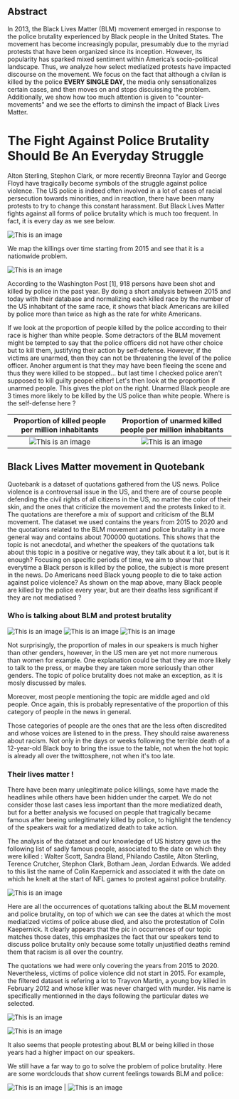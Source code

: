 ## Abstract

In 2013, the Black Lives Matter (BLM) movement emerged in response to the police brutality experienced by Black people in the United States. The movement has become increasingly popular, presumably due to the myriad protests that have been organized since its inception. However, its popularity has sparked mixed sentiment within America’s socio-political landscape. Thus, we analyze how select mediatized protests have impacted discourse on the movement. We focus on the fact that although a civilan is killed by the police ****EVERY SINGLE DAY,**** the media only sensationalizes certain cases, and then moves on and stops discuissing the problem. Additionally, we show how too much attention is given to "counter-movements" and we see the efforts to diminsh the impact of Black Lives Matter.

# The Fight Against Police Brutality Should Be An Everyday Struggle

Alton Sterling, Stephon Clark, or more recently Breonna Taylor and George Floyd have tragically become symbols of the struggle against police violence. The US police is indeed often involved in a lot of cases of racial persecution towards minorities, and in reaction, there have been many protests to try to change this constant harassment. But Black Lives Matter fights against all forms of police brutality which is much too frequent. In fact, it is every day as we see below.



![This is an image](killings_over_time.png)

We map the killings over time starting from 2015 and see that it is a nationwide problem.

![This is an image](./photo/unarmed_killings_fast.gif)

According to the Washington Post [1], 918 persons have been shot and killed by police in the past year. By doing a short analysis between 2015 and today with their database and normalizing each killed race by the number of the US inhabitant of the same race, it shows that black Americans are killed by police more than twice as high as the rate for white Americans.
 


If we look at the proportion of people killed by the police according to their race is higher than white people. Some detractors of the BLM movement might be tempted to say that the police officers did not have other choice but to kill them, justifying their action by self-defense. However, if the victims are unarmed, then they can not be threatening the level of the police officer. Anoher argument is that they may have  been fleeing the scene and thus they were killed to be stopped... but last time I checked police aren't supposed to kill guilty peopel either! Let's then look at the proportion if unarmed people. This gives the plot on the right. Unarmed Black people are 3 times more likely to be killed by the US police than white people. Where is the self-defense here ? 

Proportion of killed people per million inhabitants                                                |  Proportion of unarmed killed people per million inhabitants
:-------------------------------------------------------------------------:|:---------------------------------------------------------------:
![This is an image](./photo/armedandunarmed.png)  |  ![This is an image](./photo/unarmed.png)

## Black Lives Matter movement in Quotebank

Quotebank is a dataset of quotations gathered from the US news. Police violence is a controversal issue in the US, and there are of course people defending the civil rights of all citizens in the US, no matter the color of their skin, and the ones that criticize the movement and the protests linked to it. The quotations are therefore a mix of support and criticism of the BLM movement. The dataset we used contains the years from 2015 to 2020 and the quotations related to the BLM movement and police brutality in a more general way and contains about 700000 quotations. This shows that the topic is not anecdotal, and whether the speakers of the quotations talk about this topic in a positive or negative way, they talk about it a lot, but is it enough? Focusing on specific periods of time, we aim to show that everytime a Black person is killed by the police, the subject is more present in the news. Do Americans need Black young people to die to take action against police violence? As shown on the map above, many Black people are killed by the police every year, but are their deaths less significant if they are not mediatised ? 

### Who is talking about BLM and protest brutality


![This is an image](./photo/gender_speakers.png)
![This is an image](./photo/age_speakers.png)
![This is an image](./photo/party_speakers.png)

Not surprisingly, the proportion of males in our speakers is much higher than other genders, however, in the US men are yet not more numerous than women for example. One explanation could be that they are more likely to talk to the press, or maybe they are taken more seriously than other genders. The topic of police brutality does not make an exception, as it is mosly discussed by males. 

Moreover, most people mentioning the topic are middle aged and old people. Once again, this is probably representative of the proportion of this category of people in the news in general. 

Those categories of people are the ones that are the less often discredited and whose voices are listened to in the press. They should raise awareness about racism. Not only in the days or weeks following the terrible death of a 12-year-old Black boy to bring the issue to the table, not when the hot topic is already all over the twittosphere, not when it's too late. 

### Their lives matter !

There have been many unlegitimate police killings, some have made the headlines while others have been hidden under the carpet. We do not consider those last cases less important than the more mediatized death, but for a better analysis we focused on people that tragically became famous after beeing unlegitimately killed by police, to highlight the tendency of the speakers wait for a mediatized death to take action. 

The analysis of the dataset and our knowledge of US history gave us the following list of sadly famous people, associated to the date on which they were killed : Walter Scott, Sandra Bland, Philando Castile, Alton Sterling, Terence Crutcher, Stephon Clark, Botham Jean, Jordan Edwards. We added to this list the name of Colin Kaepernick and associated it with the date on which he knelt at the start of NFL games to protest against police brutality.

![This is an image](./photo/big_names.png)


Here are all the occurrences of quotations talking about the BLM movement and police brutality, on top of which we can see the dates at which the most mediatized victims of police abuse died, and also the protestation of Colin Kaepernick. It clearly appears that the pic in occurrences of our topic matches those dates, this emphasizes the fact that our speakers tend to discuss police brutality only because some totally unjustified deaths remind them that racism is all over the country. 

The quotations we had were only covering the years from 2015 to 2020. Nevertheless, victims of police violence did not start in 2015. For example, the filtered dataset is refering a lot to Trayvon Martin, a young boy killed in February 2012 and whose killer was never charged with murder. His name is specifically mentionned in the days following the particular dates we selected.

![This is an image](./photo/occurrences_martin.png)


![This is an image](./photo/norm_increase_vs_time.png)


It also seems that people protesting about BLM or being killed in those years had a higher impact on our speakers. 


We  still have a far way to go to solve the problem of police brutality. Here are some wordclouds that show current feelings towards BLM and police:

![This is an image](./photo/blm_wordcloud.png) |  ![This is an image](./photo/police_wordcloud.png)
